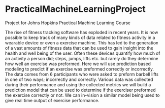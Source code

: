 # PracticalMachineLearningProject
Project for Johns Hopkins Practical Machine Learning Course


The rise of fitness tracking software has exploded in recent years. It is now possible to keep track of many kinds of data related to fitness activity in a wearable device or even a exercise machine. This has led  to the generation of a vast amounts of fitness data that can be used to gain insight into the health and well being of the user. Often these devices quantify how much of an activity a person did; steps, jumps, lifts etc. but rarely do they determine how well an exercise was preformed. Here we will use prediction based modeling to predict if an exercise was preformed correctly or incorrectly. The data comes from 6 participants who were asked to preform barbell lifts in one of two ways; incorrectly and correctly. Various data was collected during their performance and using the collected metrics we will build a prediction model that can be used to determine if the exerciser preformed the exercise correctly or not. We can in-vision a similar model being used to give real time output of exercise performance.
